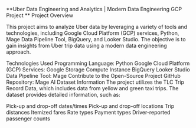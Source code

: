 **Uber Data Engineering and Analytics | Modern Data Engineering GCP Project
**
Project Overview

This project aims to analyze Uber data by leveraging a variety of tools and technologies, including Google Cloud Platform (GCP) services, Python, Mage Data Pipeline Tool, BigQuery, and Looker Studio. The objective is to gain insights from Uber trip data using a modern data engineering approach.

Technologies Used
Programming Language: Python
Google Cloud Platform (GCP) Services:
Google Storage
Compute Instance
BigQuery
Looker Studio
Data Pipeline Tool: Mage
Contribute to the Open-Source Project
GitHub Repository: Mage AI
Dataset Information
The project utilizes the TLC Trip Record Data, which includes data from yellow and green taxi trips. The dataset provides detailed information, such as:

Pick-up and drop-off dates/times
Pick-up and drop-off locations
Trip distances
Itemized fares
Rate types
Payment types
Driver-reported passenger counts
